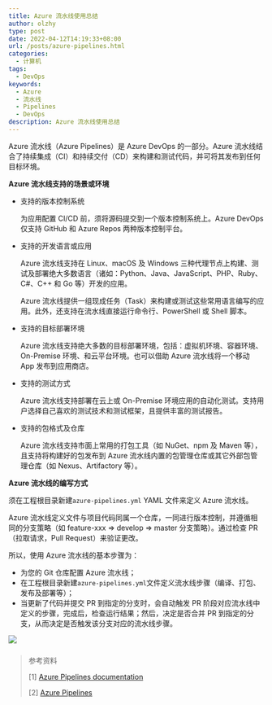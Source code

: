 ```yaml
---
title: Azure 流水线使用总结
author: olzhy
type: post
date: 2022-04-12T14:19:33+08:00
url: /posts/azure-pipelines.html
categories:
  - 计算机
tags:
  - DevOps
keywords:
  - Azure
  - 流水线
  - Pipelines
  - DevOps
description: Azure 流水线使用总结
---
```


Azure 流水线（Azure Pipelines）是 Azure DevOps 的一部分。Azure 流水线结合了持续集成（CI）和持续交付（CD）来构建和测试代码，并可将其发布到任何目标环境。

**Azure 流水线支持的场景或环境**

- 支持的版本控制系统

  为应用配置 CI/CD 前，须将源码提交到一个版本控制系统上。Azure DevOps 仅支持 GitHub 和 Azure Repos 两种版本控制平台。

- 支持的开发语言或应用

  Azure 流水线支持在 Linux、macOS 及 Windows 三种代理节点上构建、测试及部署绝大多数语言（诸如：Python、Java、JavaScript、PHP、Ruby、C#、C++ 和 Go 等）开发的应用。

  Azure 流水线提供一组现成任务（Task）来构建或测试这些常用语言编写的应用。此外，还支持在流水线直接运行命令行、PowerShell 或 Shell 脚本。

- 支持的目标部署环境

  Azure 流水线支持绝大多数的目标部署环境，包括：虚拟机环境、容器环境、On-Premise 环境、和云平台环境。也可以借助 Azure 流水线将一个移动 App 发布到应用商店。

- 支持的测试方式

  Azure 流水线支持部署在云上或 On-Premise 环境应用的自动化测试。支持用户选择自己喜欢的测试技术和测试框架，且提供丰富的测试报告。

- 支持的包格式及仓库

  Azure 流水线支持市面上常用的打包工具（如 NuGet、npm 及 Maven 等），且支持将构建好的包发布到 Azure 流水线内置的包管理仓库或其它外部包管理仓库（如 Nexus、Artifactory 等）。

**Azure 流水线的编写方式**

须在工程根目录新建`azure-pipelines.yml` YAML 文件来定义 Azure 流水线。

Azure 流水线定义文件与项目代码同属一个仓库，一同进行版本控制，并遵循相同的分支策略（如 feature-xxx => develop => master 分支策略）。通过检查 PR（拉取请求，Pull Request）来验证更改。

所以，使用 Azure 流水线的基本步骤为：

- 为您的 Git 仓库配置 Azure 流水线；
- 在工程根目录新建`azure-pipelines.yml`文件定义流水线步骤（编译、打包、发布及部署等）；
- 当更新了代码并提交 PR 到指定的分支时，会自动触发 PR 阶段对应流水线中定义的步骤，完成后，检查运行结果；然后，决定是否合并 PR 到指定的分支，从而决定是否触发该分支对应的流水线步骤。

![](https://olzhy.github.io/static/images/uploads/2022/04/azure-pipelines-image-yaml.png#center)

###

> 参考资料
>
> \[1\] [Azure Pipelines documentation](https://docs.microsoft.com/en-us/azure/devops/pipelines/)
>
> \[2\] [Azure Pipelines](https://azure.microsoft.com/en-us/services/devops/pipelines/)
